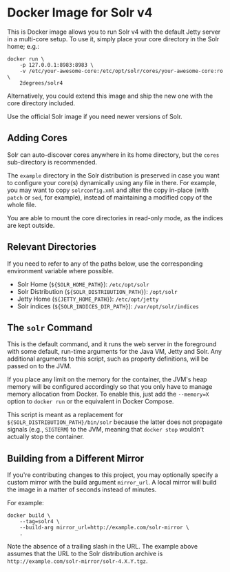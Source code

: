 # Docker Image for Solr v4

This is Docker image allows you to run Solr v4 with the default Jetty server
in a multi-core setup. To use it, simply place your core directory in the Solr
home; e.g.:

    docker run \
        -p 127.0.0.1:8983:8983 \
        -v /etc/your-awesome-core:/etc/opt/solr/cores/your-awesome-core:ro \
        2degrees/solr4

Alternatively, you could extend this image and ship the new one with the core
directory included.

Use the official Solr image if you need newer versions of Solr.


## Adding Cores

Solr can auto-discover cores anywhere in its home directory, but the `cores`
sub-directory is recommended.

The `example` directory in the Solr distribution is preserved in case you want
to configure your core(s) dynamically using any file in there. For example,
you may want to copy `solrconfig.xml` and alter the copy in-place (with `patch`
or `sed`, for example), instead of maintaining a modified copy of the whole
file.

You are able to mount the core directories in read-only mode, as the indices
are kept outside.


## Relevant Directories

If you need to refer to any of the paths below, use the corresponding
environment variable where possible.

- Solr Home (`${SOLR_HOME_PATH}`): `/etc/opt/solr`
- Solr Distribution (`${SOLR_DISTRIBUTION_PATH}`): `/opt/solr`
- Jetty Home (`${JETTY_HOME_PATH}`): `/etc/opt/jetty`
- Solr indices (`${SOLR_INDICES_DIR_PATH}`): `/var/opt/solr/indices`


## The `solr` Command

This is the default command, and it runs the web server in the foreground with
some default, run-time arguments for the Java VM, Jetty and Solr. Any additional
arguments to this script, such as property definitions, will be passed on to
the JVM.

If you place any limit on the memory for the container, the JVM's heap memory
will be configured accordingly so that you only have to manage memory
allocation from Docker. To enable this, just add the `--memory=X` option to
`docker run` or the equivalent in Docker Compose.

This script is meant as a replacement for `${SOLR_DISTRIBUTION_PATH}/bin/solr`
because the latter does not propagate signals (e.g., `SIGTERM`) to the JVM,
meaning that `docker stop` wouldn't actually stop the container.


## Building from a Different Mirror

If you're contributing changes to this project, you may optionally specify a
custom mirror with the build argument `mirror_url`. A local mirror will build
the image in a matter of seconds instead of minutes.

For example:

    docker build \
        --tag=solr4 \
        --build-arg mirror_url=http://example.com/solr-mirror \
        .

Note the absence of a trailing slash in the URL. The example above assumes that
the URL to the Solr distribution archive is
`http://example.com/solr-mirror/solr-4.X.Y.tgz`.
